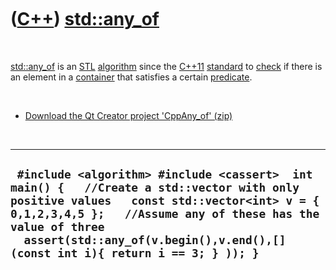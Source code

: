 
 

 

 

 

 

([C++](Cpp.md)) [std::any\_of](CppAny_of.md)
==============================================

 

[std::any\_of](CppAny_of.md) is an [STL](CppStl.md)
[algorithm](CppAlgorithm.md) since the [C++11](Cpp11.md)
[standard](CppStandard.md) to [check](CppCheck.md) if there is an
element in a [container](CppContainer.md) that satisfies a certain
[predicate](CppPredicate.md).

 

-   [Download the Qt Creator project 'CppAny\_of' (zip)](CppAny_of.zip)

 

  -----------------------------------------------------------------------------------------------------------------------------------------------------------------------------------------------------------------------------------------------------------------------------------------
  ` #include <algorithm> #include <cassert>  int main() {   //Create a std::vector with only positive values   const std::vector<int> v = { 0,1,2,3,4,5 };   //Assume any of these has the value of three   assert(std::any_of(v.begin(),v.end(),[](const int i){ return i == 3; } )); }`
  -----------------------------------------------------------------------------------------------------------------------------------------------------------------------------------------------------------------------------------------------------------------------------------------

 

 

 

 

 

 

